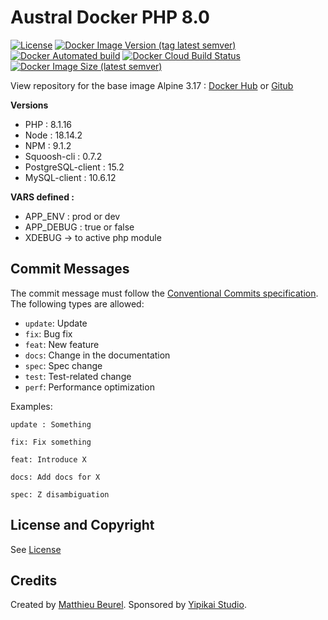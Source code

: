 # Austral Docker PHP 8.0

[![License](https://img.shields.io/github/license/austral-project/docker-php)](https://img.shields.io/github/license/austral-project/docker-php)
[![Docker Image Version (tag latest semver)](https://img.shields.io/docker/v/australproject/php/8.1)](https://img.shields.io/docker/v/australproject/php/8.1)
[![Docker Automated build](https://img.shields.io/docker/automated/australproject/php)](https://img.shields.io/docker/automated/australproject/php)
[![Docker Cloud Build Status](https://img.shields.io/docker/cloud/build/australproject/php)](https://img.shields.io/docker/cloud/build/australproject/php)
[![Docker Image Size (latest semver)](https://img.shields.io/docker/image-size/australproject/php)](https://img.shields.io/docker/image-size/australproject/php)

View repository for the base image Alpine 3.17 : [Docker Hub](https://hub.docker.com/r/australproject/alpine/) or [Gitub](https://github.com/austral-project/docker-alpine)

__Versions__
* PHP : 8.1.16
* Node : 18.14.2
* NPM : 9.1.2
* Squoosh-cli : 0.7.2
* PostgreSQL-client : 15.2
* MySQL-client : 10.6.12

__VARS defined :__
* APP_ENV : prod or dev
* APP_DEBUG : true or false
* XDEBUG -> to active php module

## Commit Messages

The commit message must follow the [Conventional Commits specification](https://www.conventionalcommits.org/).
The following types are allowed:

* `update`: Update
* `fix`: Bug fix
* `feat`: New feature
* `docs`: Change in the documentation
* `spec`: Spec change
* `test`: Test-related change
* `perf`: Performance optimization

Examples:

    update : Something

    fix: Fix something

    feat: Introduce X

    docs: Add docs for X

    spec: Z disambiguation

## License and Copyright
See [License](https://austral.dev/en/license)

## Credits
Created by [Matthieu Beurel](https://www.mbeurel.com). Sponsored by [Yipikai Studio](https://yipikai.studio).